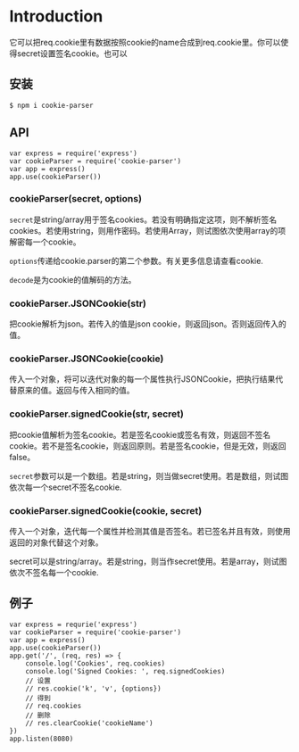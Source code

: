# Introduction

它可以把req.cookie里有数据按照cookie的name合成到req.cookie里。你可以使得secret设置签名cookie。也可以

## 安装

`$ npm i cookie-parser`

## API

```
var express = require('express')
var cookieParser = require('cookie-parser')
var app = express()
app.use(cookieParser())
```

### cookieParser(secret, options)

`secret`是string/array用于签名cookies。若没有明确指定这项，则不解析签名cookies。若使用string，则用作密码。若使用Array，则试图依次使用array的项解密每一个cookie。

`options`传递给cookie.parser的第二个参数。有关更多信息请查看cookie.

`decode`是为cookie的值解码的方法。

### cookieParser.JSONCookie(str)

把cookie解析为json。若传入的值是json cookie，则返回json。否则返回传入的值。

### cookieParser.JSONCookie(cookie)

传入一个对象，将可以迭代对象的每一个属性执行JSONCookie，把执行结果代替原来的值。返回与传入相同的值。

### cookieParser.signedCookie(str, secret)

把cookie值解析为签名cookie。若是签名cookie或签名有效，则返回不签名cookie。若不是签名cookie，则返回原则。若是签名cookie，但是无效，则返回false。

`secret`参数可以是一个数组。若是string，则当做secret使用。若是数组，则试图依次每一个secret不签名cookie.

### cookieParser.signedCookie(cookie, secret)

传入一个对象，迭代每一个属性并检测其值是否签名。若已签名并且有效，则使用返回的对象代替这个对象。

secret可以是string/array。若是string，则当作secret使用。若是array，则试图依次不签名每一个cookie.

## 例子

```
var express = requrie('express')
var cookieParser = require('cookie-parser')
var app = express()
app.use(cookieParser())
app.get('/', (req, res) => {
	console.log('Cookies', req.cookies)
	console.log('Signed Cookies: ', req.signedCookies)
	// 设置
	// res.cookie('k', 'v', {options})
    // 得到
    // req.cookies
    // 删除
    // res.clearCookie('cookieName')
})
app.listen(8080)
```

